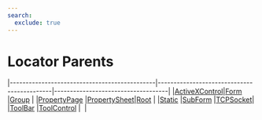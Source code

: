 ```yaml
---
search:
  exclude: true
---
```


<h1 class="heading"><span class="name">Locator Parents</span></h1>

|----------------------------------------------|--------------------------------------------|------------------------------------|
|[ActiveXControl](../objects/activexcontrol.md)|[Form](../objects/form.md)                  |[Group](../objects/group.md)        |
|[PropertyPage](../objects/propertypage.md)    |[PropertySheet](../objects/propertysheet.md)|[Root](../objects/root.md)          |
|[Static](../objects/static.md)                |[SubForm](../objects/subform.md)            |[TCPSocket](../objects/tcpsocket.md)|
|[ToolBar](../objects/toolbar.md)              |[ToolControl](../objects/toolcontrol.md)    |&nbsp;                              |
